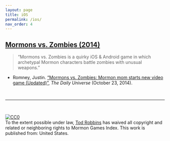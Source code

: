 ```yaml
---
layout: page
title: iOS
permalink: /ios/
nav_order: 4
---
```


## [Mormons vs. Zombies (2014)](https://www.facebook.com/MormonsvsZombies)<a name="mormons-vs-zombie"></a>

> “Mormons vs. Zombies is a quirky iOS & Android game in which archetypal Mormon characters battle zombies with unusual weapons.”

- Romney, Justin. [“Mormons vs. Zombies: Mormon mom starts new video game (Updated)”](http://universe.byu.edu/2014/10/23/mormons-vs-zombies/), _The Daily Universe_ (October 23, 2014).

<br />

---

<br />
<p xmlns:dct="http://purl.org/dc/terms/" xmlns:vcard="http://www.w3.org/2001/vcard-rdf/3.0#">
  <a rel="license"
     href="http://creativecommons.org/publicdomain/zero/1.0/">
    <img src="http://i.creativecommons.org/p/zero/1.0/88x31.png" style="border-style: none;" alt="CC0" />
  </a>
  <br />
  To the extent possible under law,
  <a rel="dct:publisher"
     href="https://todrobbins.com/mormon-games-index/">
    <span property="dct:title">Tod Robbins</span></a>
  has waived all copyright and related or neighboring rights to
  <span property="dct:title">Mormon Games Index</span>.
This work is published from:
<span property="vcard:Country" datatype="dct:ISO3166"
      content="US" about="https://todrobbins.com/mormon-games-index/">
  United States</span>.
</p>
